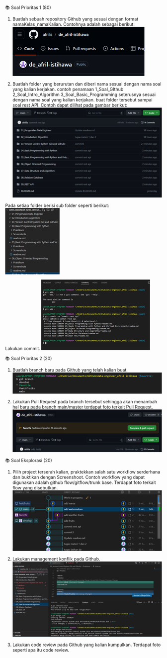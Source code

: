 📚 Soal Prioritas 1 (80)
1. Buatlah sebuah repository Github yang sesuai dengan  format namaKelas_namaKalian. Contohnya adalah sebagai berikut:
![](../Screenshots/Repositori_format_nama.png)

2. Buatlah folder yang berurutan dan diberi nama sesuai dengan nama soal yang kalian kerjakan. contoh penamaan
1_Soal_GIthub
2_Soal_Intro_Algorithm
3_Soal_Basic_Programming
seterusnya sesuai dengan nama soal yang kalian kerjakan. buat folder tersebut sampai soal rest API.
        Contoh dapat dilihat pada gambar berikut:
![](../Screenshots/Folder_sesuai.png)

Pada setiap folder berisi sub folder seperti berikut:
![](../Screenshots/Folder_subfolder.png)               

Lakukan commit.
![](../Screenshots/Melakukan_commit.png)


📚 Soal Prioritas 2 (20)
1. Buatlah branch baru pada Github yang telah kalian buat.
![](../Screenshots/brach_baru.png)

2. Lakukan Pull Request pada branch tersebut sehingga akan menambah hal baru pada branch main/master
terdapat foto terkait Pull Request.
![](../Screenshots/Pull_req.png)


📚 Soal Eksplorasi (20)
1. Pilih project terserah kalian, praktekkan salah satu workflow serderhana dan buktikan dengan Screenshoot. Contoh workflow yang dapat digunakan adalah github flow/gitflow/trunk base.
Terdapat foto terkait flow yang disebutkan.
![](../Screenshots/Workflow.png)
2. Lakukan management konflik pada Github.
![](../Screenshots/Conflik.png)

3. Lakukan code review pada Github yang kalian kumpulkan.
Terdapat foto seperti apa itu code review.